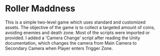 # Roller Maddness

This is a simple two-level game which uses standard and customized assets. The objective of the game is to collect a targeted amount of coins, avoiding enemies and death zone.
Most of the scripts were imported or provided. I added a 'Camera Change' script after reading the Unity documentation, which changes the camera from Main Camera to Secondary Camera when Player enters Trigger Zone.
